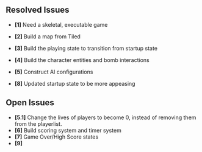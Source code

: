 ## Resolved Issues ##

- **[1]** Need a skeletal, executable game
- **[2]** Build a map from Tiled
- **[3]** Build the playing state to transition from startup state
- **[4]** Build the character entities and bomb interactions
- **[5]** Construct AI configurations

- **[8]** Updated startup state to be more appeasing

## Open Issues ##
- **[5.1]** Change the lives of players to become 0, instead of removing them from the playerlist.
- **[6]** Build scoring system and timer system
- **[7]** Game Over/High Score states
- **[9]**
